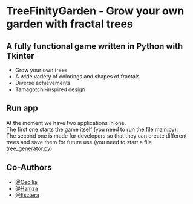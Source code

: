 # TreeFinityGarden - Grow your own garden with fractal trees

## A fully functional game written in Python with Tkinter

- Grow your own trees
- A wide variety of colorings and shapes of fractals
- Diverse achievements
- Tamagotchi-inspired design

## Run app

At the moment we have two applications in one.<br/>
The first one starts the game itself (you need to run the file main.py).<br/>
The second one is made for developers so that they can create different trees and save them for future use (you need to start a file tree_generator.py) 

## Сo-Authors

- [@Cecilia](https://github.com/Cecilpill)
- [@Hamza](https://github.com/hamzarehan68)
- [@Esztera](https://github.com/szaboesztera)
